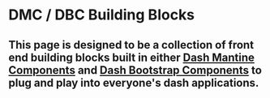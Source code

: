 # DMC / DBC Building Blocks

## This page is designed to be a collection of front end building blocks built in either [Dash Mantine Components](https://www.dash-mantine-components.com/) and [Dash Bootstrap Components](https://dash-bootstrap-components.opensource.faculty.ai/) to plug and play into everyone's dash applications. 